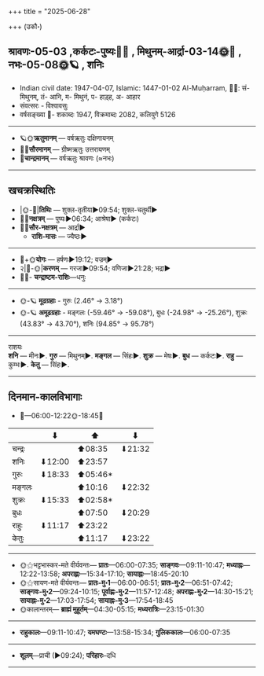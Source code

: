 +++
title = "2025-06-28"

+++
(उकौ॰)
## श्रावणः-05-03  ,कर्कटः-पुष्यः🌛🌌  ,  मिथुनम्-आर्द्रा-03-14🌞🌌  ,  नभः-05-08🌞🪐  , शनिः
- Indian civil date: 1947-04-07, Islamic: 1447-01-02 Al-Muḥarram, 🌌🌞: सं- मिथुनम्, तं- आनि, म- मिथुनं, प- हाड़्ह, अ- आहार
- संवत्सरः - विश्वावसुः
- वर्षसङ्ख्या 🌛- शकाब्दः 1947, विक्रमाब्दः 2082, कलियुगे 5126
___________________
- 🪐🌞**ऋतुमानम्** — वर्षऋतुः दक्षिणायनम्
- 🌌🌞**सौरमानम्** — ग्रीष्मऋतुः उत्तरायणम्
- 🌛**चान्द्रमानम्** — वर्षऋतुः श्रावणः (≈नभः)
___________________


## खचक्रस्थितिः
- |🌞-🌛|**तिथिः** — शुक्ल-तृतीया►09:54; शुक्ल-चतुर्थी►  
- 🌌🌛**नक्षत्रम्** — पुष्यः►06:34; आश्रेषा► (कर्कटः)  
- 🌌🌞**सौर-नक्षत्रम्** — आर्द्रा►  
  - **राशि-मासः** — ज्यैष्ठः► 
___________________
- 🌛+🌞**योगः** — हर्षणः►19:12; वज्रम्►  
- २|🌛-🌞|**करणम्** — गरजा►09:54; वणिजा►21:28; भद्रा►  
- 🌌🌛- **चन्द्राष्टम-राशिः**—धनुः  
___________________
- 🌞-🪐 **मूढग्रहाः** - गुरुः (2.46° → 3.18°)
- 🌞-🪐 **अमूढग्रहाः** - मङ्गलः (-59.46° → -59.08°), बुधः (-24.98° → -25.26°), शुक्रः (43.83° → 43.70°), शनिः (94.85° → 95.78°)
___________________
राशयः  
**शनि** — मीनः►. **गुरु** — मिथुनम्►. **मङ्गल** — सिंहः►. **शुक्र** — मेषः►. **बुध** — कर्कटः►. **राहु** — कुम्भः►. **केतु** — सिंहः►. 
___________________


## दिनमान-कालविभागाः
- 🌅—06:00-12:22🌞-18:45🌇  

|      |⬇     |⬆     |⬇     |
|------|-----|-----|------|
|चन्द्रः|     |⬆08:35 |⬇21:32 |
|शनिः   |⬇12:00 |⬆23:57 |     |
|गुरुः  |⬇18:33 |⬆05:46*|     |
|मङ्गलः |     |⬆10:16 |⬇22:32 |
|शुक्रः |⬇15:33 |⬆02:58*|     |
|बुधः   |     |⬆07:50 |⬇20:29 |
|राहुः  |⬇11:17 |⬆23:22 |     |
|केतुः  |     |⬆11:17 |⬇23:22 |
___________________
- 🌞⚝भट्टभास्कर-मते वीर्यवन्तः— **प्रातः**—06:00-07:35; **साङ्गवः**—09:11-10:47; **मध्याह्नः**—12:22-13:58; **अपराह्णः**—15:34-17:10; **सायाह्नः**—18:45-20:10  
- 🌞⚝सायण-मते वीर्यवन्तः— **प्रातः-मु॰1**—06:00-06:51; **प्रातः-मु॰2**—06:51-07:42; **साङ्गवः-मु॰2**—09:24-10:15; **पूर्वाह्णः-मु॰2**—11:57-12:48; **अपराह्णः-मु॰2**—14:30-15:21; **सायाह्नः-मु॰2**—17:03-17:54; **सायाह्नः-मु॰3**—17:54-18:45  
- 🌞कालान्तरम्— **ब्राह्मं मुहूर्तम्**—04:30-05:15; **मध्यरात्रिः**—23:15-01:30  
___________________
- **राहुकालः**—09:11-10:47; **यमघण्टः**—13:58-15:34; **गुलिककालः**—06:00-07:35  
___________________
- **शूलम्**—प्राची (►09:24); **परिहारः**–दधि  
___________________
